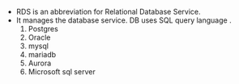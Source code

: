 * RDS is an abbreviation for Relational Database Service.
* It manages the database service. DB uses SQL query language .
  1. Postgres
  2. Oracle
  3. mysql 
  4. mariadb
  5. Aurora
  6. Microsoft sql server
